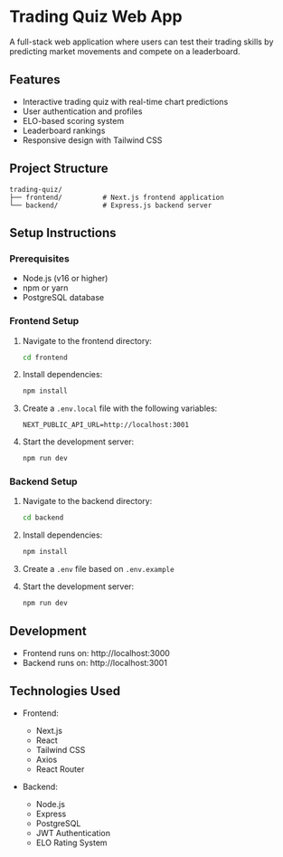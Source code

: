 # Trading Quiz Web App

A full-stack web application where users can test their trading skills by predicting market movements and compete on a leaderboard.

## Features

- Interactive trading quiz with real-time chart predictions
- User authentication and profiles
- ELO-based scoring system
- Leaderboard rankings
- Responsive design with Tailwind CSS

## Project Structure

```
trading-quiz/
├── frontend/          # Next.js frontend application
└── backend/           # Express.js backend server
```

## Setup Instructions

### Prerequisites

- Node.js (v16 or higher)
- npm or yarn
- PostgreSQL database

### Frontend Setup

1. Navigate to the frontend directory:
   ```bash
   cd frontend
   ```

2. Install dependencies:
   ```bash
   npm install
   ```

3. Create a `.env.local` file with the following variables:
   ```
   NEXT_PUBLIC_API_URL=http://localhost:3001
   ```

4. Start the development server:
   ```bash
   npm run dev
   ```

### Backend Setup

1. Navigate to the backend directory:
   ```bash
   cd backend
   ```

2. Install dependencies:
   ```bash
   npm install
   ```

3. Create a `.env` file based on `.env.example`

4. Start the development server:
   ```bash
   npm run dev
   ```

## Development

- Frontend runs on: http://localhost:3000
- Backend runs on: http://localhost:3001

## Technologies Used

- Frontend:
  - Next.js
  - React
  - Tailwind CSS
  - Axios
  - React Router

- Backend:
  - Node.js
  - Express
  - PostgreSQL
  - JWT Authentication
  - ELO Rating System 